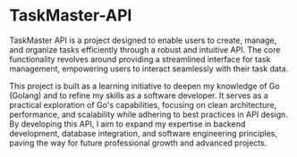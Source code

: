 # TaskMaster-API

TaskMaster API is a project designed to enable users to create, manage, and organize tasks efficiently through a robust and intuitive API. The core functionality revolves around providing a streamlined interface for task management, empowering users to interact seamlessly with their task data.

This project is built as a learning initiative to deepen my knowledge of Go (Golang) and to refine my skills as a software developer. It serves as a practical exploration of Go's capabilities, focusing on clean architecture, performance, and scalability while adhering to best practices in API design. By developing this API, I aim to expand my expertise in backend development, database integration, and software engineering principles, paving the way for future professional growth and advanced projects.
